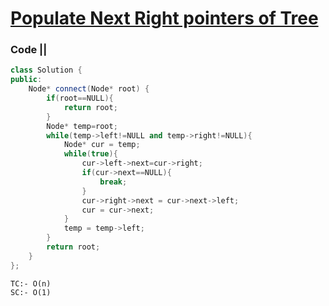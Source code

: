 # [Populate Next Right pointers of Tree](https://leetcode.com/problems/populating-next-right-pointers-in-each-node/)

### Code ||

``` .cpp
class Solution {
public:
    Node* connect(Node* root) {
        if(root==NULL){
            return root;
        }
        Node* temp=root;
        while(temp->left!=NULL and temp->right!=NULL){
            Node* cur = temp;
            while(true){
                cur->left->next=cur->right;
                if(cur->next==NULL){
                    break;
                }
                cur->right->next = cur->next->left;
                cur = cur->next;
            }
            temp = temp->left;
        }
        return root;
    }
};
```
```
TC:- O(n)
SC:- O(1)
```
